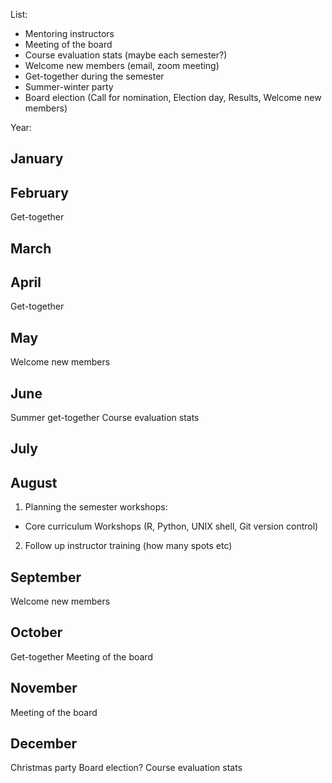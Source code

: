 List: 
- Mentoring instructors 
- Meeting of the board
- Course evaluation stats (maybe each semester?)
- Welcome new members (email, zoom meeting) 
- Get-together during the semester
- Summer-winter party 
- Board election (Call for nomination, Election day, Results, Welcome new members) 

Year: 
## January 

## February 
Get-together
## March 

## April 
Get-together

## May
Welcome new members

## June 
Summer get-together
Course evaluation stats

## July 

## August
1. Planning the semester workshops:
- Core curriculum Workshops (R, Python, UNIX shell, Git version control)

2. Follow up instructor training (how many spots etc)

## September 
Welcome new members

## October 
Get-together
Meeting of the board

## November 
Meeting of the board

## December
Christmas party
Board election?
Course evaluation stats
 





